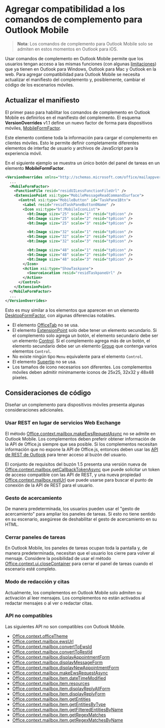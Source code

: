 # <a name="add-support-for-add-in-commands-for-outlook-mobile"></a>Agregar compatibilidad a los comandos de complemento para Outlook Mobile

> **Nota**: Los comandos de complemento para Outlook Mobile solo se admiten en estos momentos en Outlook para iOS.

Usar comandos de complemento en Outlook Mobile permite que los usuarios tengan acceso a las mismas funciones (con algunas [limitaciones](#code-considerations)) que ya tienen en Outlook para Windows, Outlook para Mac y Outlook en la web. Para agregar compatibilidad para Outlook Mobile se necesita actualizar el manifiesto del complemento y, posiblemente, cambiar el código de los escenarios móviles.

## <a name="updating-the-manifest"></a>Actualizar el manifiesto

El primer paso para habilitar los comandos de complemento en Outlook Mobile es definirlos en el manifiesto del complemento. El esquema **VersionOverrides** v1.1 define un nuevo factor de forma para dispositivos móviles, [MobileFormFactor](../../reference/manifest/mobileformfactor.md).

Este elemento contiene toda la información para cargar el complemento en clientes móviles. Esto le permite definir completamente diferentes elementos de interfaz de usuario y archivos de JavaScript para la experiencia móvil.

En el siguiente ejemplo se muestra un único botón del panel de tareas en un elemento **MobileFormFactor**.

```xml
<VersionOverrides xmlns="http://schemas.microsoft.com/office/mailappversionoverrides/1.1" xsi:type="VersionOverridesV1_1">
  ...
  <MobileFormFactor>
    <FunctionFile resid="residUILessFunctionFileUrl" />
    <ExtensionPoint xsi:type="MobileMessageReadCommandSurface">
      <Control xsi:type="MobileButton" id="TaskPane1Btn">
        <Label resid="residTaskPaneButton0Name" />
        <Icon xsi:type="bt:MobileIconList">
          <bt:Image size="25" scale="1" resid="tp0icon" />
          <bt:Image size="25" scale="2" resid="tp0icon" />
          <bt:Image size="25" scale="3" resid="tp0icon" />

          <bt:Image size="32" scale="1" resid="tp0icon" />
          <bt:Image size="32" scale="2" resid="tp0icon" />
          <bt:Image size="32" scale="3" resid="tp0icon" />

          <bt:Image size="48" scale="1" resid="tp0icon" />
          <bt:Image size="48" scale="2" resid="tp0icon" />
          <bt:Image size="48" scale="3" resid="tp0icon" />
        </Icon>
        <Action xsi:type="ShowTaskpane">
          <SourceLocation resid="residTaskpaneUrl" />
        </Action>
      </Control>
    </ExtensionPoint>
  </MobileFormFactor>
  ...
</VersionOverrides>
```

Esto es muy similar a los elementos que aparecen en un elemento [DesktopFormFactor](../../reference/manifest/desktopformfactor.md), con algunas diferencias notables.

- El elemento [OfficeTab](../../reference/manifest/officetab.md) no se usa.
- El elemento [ExtensionPoint](../../reference/manifest/exensionpoint.md) solo debe tener un elemento secundario. Si el complemento solo agrega un botón, el elemento secundario debe ser un elemento [Control](../../reference/manifest/control.md). Si el complemento agrega más de un botón, el elemento secundario debe ser un elemento [Group](../../reference/manifest/group.md) que contenga varios elementos `Control`.
- No existe ningún tipo `Menu` equivalente para el elemento `Control`.
- El elemento [Supertip](../../reference/manifest/supertip.md) no se usa.
- Los tamaños de icono necesarios son diferentes. Los complementos móviles deben admitir mínimamente iconos de 25x25, 32x32 y 48x48 píxeles.

## <a name="code-considerations"></a>Consideraciones de código

Diseñar un complemento para dispositivos móviles presenta algunas consideraciones adicionales.

### <a name="use-rest-instead-of-exchange-web-services"></a>Usar REST en lugar de servicios Web Exchange

El método [Office.context.mailbox.makeEwsRequestAsync](../../reference/outlook/Office.context.mailbox.md) no se admite en Outlook Mobile. Los complementos deben preferir obtener información de la API de Office.js siempre que sea posible. Si los complementos necesitan información que no expone la API de Office.js, entonces deben usar las [API de REST de Outlook](https://dev.outlook.com/restapi/reference) para tener acceso al buzón del usuario. 

El conjunto de requisitos del buzón 1.5 presenta una versión nueva de [Office.context.mailbox.getCallbackTokenAsync](https://dev.outlook.com/reference/add-ins/1.5/Office.context.mailbox.html#getCallbackTokenAsync) que puede solicitar un token de acceso compatible con las API de REST, y una nueva propiedad [Office.context.mailbox.restUrl](https://dev.outlook.com/reference/add-ins/1.5/Office.context.mailbox.html#restUrl) que puede usarse para buscar el punto de conexión de la API de REST para el usuario.

### <a name="pinch-zoom"></a>Gesto de acercamiento

De manera predeterminada, los usuarios pueden usar el "gesto de acercamiento" para ampliar los paneles de tareas. Si esto no tiene sentido en su escenario, asegúrese de deshabilitar el gesto de acercamiento en su HTML.

### <a name="closing-taskpanes"></a>Cerrar paneles de tareas

En Outlook Mobile, los paneles de tareas ocupan toda la pantalla y, de manera predeterminada, necesitan que el usuario los cierre para volver al mensaje. Considere la posibilidad de usar el método [Office.context.ui.closeContainer](https://dev.outlook.com/reference/add-ins/1.5/Office.context.ui.html#closeContainer) para cerrar el panel de tareas cuando el escenario esté completo.

### <a name="compose-mode-and-appointments"></a>Modo de redacción y citas

Actualmente, los complementos en Outlook Mobile solo admiten su activación al leer mensajes. Los complementos no están activados al redactar mensajes o al ver o redactar citas.

### <a name="unsupported-apis"></a>API no compatibles

Las siguientes API no son compatibles con Outlook Mobile.

  - [Office.context.officeTheme](../../reference/outlook/Office.context.md)
  - [Office.context.mailbox.ewsUrl](../../reference/outlook/Office.context.mailbox.md)
  - [Office.context.mailbox.convertToEwsId](../../reference/outlook/Office.context.mailbox.md)
  - [Office.context.mailbox.convertToRestId](../../reference/outlook/Office.context.mailbox.md)
  - [Office.context.mailbox.displayAppointmentForm](../../reference/outlook/Office.context.mailbox.md)
  - [Office.context.mailbox.displayMessageForm](../../reference/outlook/Office.context.mailbox.md)
  - [Office.context.mailbox.displayNewAppointmentForm](../../reference/outlook/Office.context.mailbox.md)
  - [Office.context.mailbox.makeEwsRequestAsync](../../reference/outlook/Office.context.mailbox.md)
  - [Office.context.mailbox.item.dateTimeModified](../../reference/outlook/Office.context.mailbox.item.md)
  - [Office.context.mailbox.item.resources](../../reference/outlook/Office.context.mailbox.item.md)
  - [Office.context.mailbox.item.displayReplyAllForm](../../reference/outlook/Office.context.mailbox.item.md)
  - [Office.context.mailbox.item.displayReplyForm](../../reference/outlook/Office.context.mailbox.item.md)
  - [Office.context.mailbox.item.getEntities](../../reference/outlook/Office.context.mailbox.item.md)
  - [Office.context.mailbox.item.getEntitiesByType](../../reference/outlook/Office.context.mailbox.item.md)
  - [Office.context.mailbox.item.getFilteredEntitiesByName](../../reference/outlook/Office.context.mailbox.item.md)
  - [Office.context.mailbox.item.getRegexMatches](../../reference/outlook/Office.context.mailbox.item.md)
  - [Office.context.mailbox.item.getRegexMatchesByName](../../reference/outlook/Office.context.mailbox.item.md)